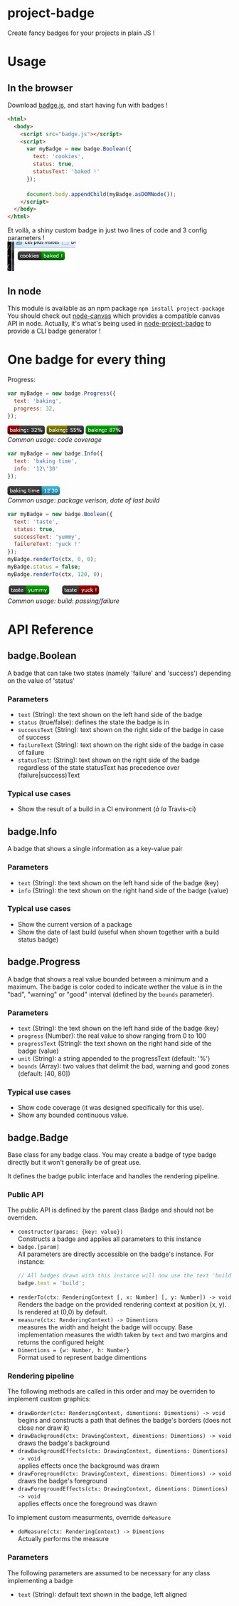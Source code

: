 project-badge
=============

Create fancy badges for your projects in plain JS !

# Usage

## In the browser
Download [badge.js](https://raw.githubusercontent.com/hmil/project-badge/master/dist/badge.js), and start having fun with badges !

```html
<html>
  <body>
    <script src="badge.js"></script>
    <script>
      var myBadge = new badge.Boolean({
        text: 'cookies',
        status: true,
        statusText: 'baked !'
      });
      
      document.body.appendChild(myBadge.asDOMNode());
    </script>
  </body>
</html>
```
Et voilà, a shiny custom badge in just two lines of code and 3 config parameters !  
![Le wild badge appears in the browser](https://raw.githubusercontent.com/hmil/project-badge/master/images/badge_in_browser.png)

## In node
This module is available as an npm package `npm install project-package`  
You should check out [node-canvas](https://github.com/Automattic/node-canvas) which provides a compatible canvas API in node.
Actually, it's what's being used in [node-project-badge](https://github.com/hmil/node-project-badge) to provide a CLI badge generator !

# One badge for every thing

Progress:
```javascript
var myBadge = new badge.Progress({
  text: 'baking',
  progress: 32,
});
```
![Progress badge 32%](https://raw.githubusercontent.com/hmil/project-badge/master/images/baking32.png) ![Progress badge 55%](https://raw.githubusercontent.com/hmil/project-badge/master/images/baking55.png) ![Progress badge 87%](https://raw.githubusercontent.com/hmil/project-badge/master/images/baking87.png)  
*Common usage: code coverage*

```javascript
var myBadge = new badge.Info({
  text: 'baking time',
  info: '12\'30'
});
```
![Info badge](https://raw.githubusercontent.com/hmil/project-badge/master/images/baking_time.png)  
*Common usage: package verison, date of last build*

```javascript
var myBadge = new badge.Boolean({
  text: 'taste',
  status: true,
  successText: 'yummy',
  failureText: 'yuck !'
});
myBadge.renderTo(ctx, 0, 0);
myBadge.status = false;
myBadge.renderTo(ctx, 120, 0);
```
![Boolean badge](https://raw.githubusercontent.com/hmil/project-badge/master/images/taste.png)  
*Common usage: build: passing/failure*

# API Reference

## badge.Boolean

A badge that can take two states (namely 'failure' and 'success') depending
on the value of 'status'

### Parameters
- `text` (String): the text shown on the left hand side of the badge
- `status` (true/false): defines the state the badge is in
- `successText` (String): text shown on the right side of the badge in case of success
- `failureText` (String): text shown on the right side of the badge in case of failure
- `statusText`: (String): text shown on the right side of the badge regardless of the state
statusText has precedence over (failure|success)Text

### Typical use cases
- Show the result of a build in a CI environment (*à la* Travis-ci)


## badge.Info

A badge that shows a single information as a key-value pair

### Parameters
- `text` (String): the text shown on the left hand side of the badge (key)
- `info` (String): the text shown on the right hand side of the badge (value)

### Typical use cases
- Show the current version of a package
- Show the date of last build (useful when shown together with a build status badge)


## badge.Progress

A badge that shows a real value bounded between a minimum and a maximum.
The badge is color coded to indicate wether the value is in the "bad", "warning"
or "good" interval (defined by the `bounds` parameter).

### Parameters
- `text` (String): the text shown on the left hand side of the badge (key)
- `progress` (Number): the real value to show ranging from 0 to 100
- `progressText` (String): the text shown on the right hand side of the badge (value)
- `unit` (String): a string appended to the progressText (default: '%')
- `bounds` (Array): two values that delimit the bad, warning and good zones (default: [40, 80])

### Typical use cases
- Show code coverage (it was designed specifically for this use).
- Show any bounded continuous value.


## badge.Badge

Base class for any badge class. You may create a badge of type badge directly but
it won't generally be of great use.

It defines the badge public interface and handles the rendering pipeline. 

### Public API
The public API is defined by the parent class Badge and should not be overriden.
- `constructor(params: {key: value})`  
  Constructs a badge and applies all parameters to this instance
- `badge.[param]`  
  All parameters are directly accessible on the badge's instance. For instance:
  ```javascript
  // All badges drawn with this instance will now use the text 'build'
  badge.text = 'build';
  ```
- `renderTo(ctx: RenderingContext [, x: Number] [, y: Number]) -> void`  
  Renders the badge on the provided rendering context at position (x, y).
  Is rendered at (0,0) by default.
- `measure(ctx: RenderingContext) -> Dimentions`  
  measures the width and height the badge will occupy. Base implementation measures
  the width taken by `text` and two margins and returns the configured height
- `Dimentions = {w: Number, h: Number}`  
  Format used to represent badge dimentions

### Rendering pipeline 
The following methods are called in this order and may be overriden to implement custom graphics:

- `drawBorder(ctx: RenderingContext, dimentions: Dimentions) -> void`  
  begins and constructs a path that defines the badge's borders (does not close nor draw it)
- `drawBackground(ctx: DrawingContext, dimentions: Dimentions) -> void`  
  draws the badge's background
- `drawBackgroundEffects(ctx: DrawingContext, dimentions: Dimentions) -> void`  
  applies effects once the background was drawn
- `drawForeground(ctx: DrawingContext, dimentions: Dimentions) -> void`  
  draws the badge's foreground
- `drawForegroundEffects(ctx: DrawingContext, dimentions: Dimentions) -> void`  
  applies effects once the foreground was drawn

To implement custom measurments, override `doMeasure`
- `doMeasure(ctx: RenderingContext) -> Dimentions`  
  Actually performs the measure


### Parameters
The following parameters are assumed to be necessary for any class implementing a badge
- `text` (String): default text shown in the badge, left aligned

